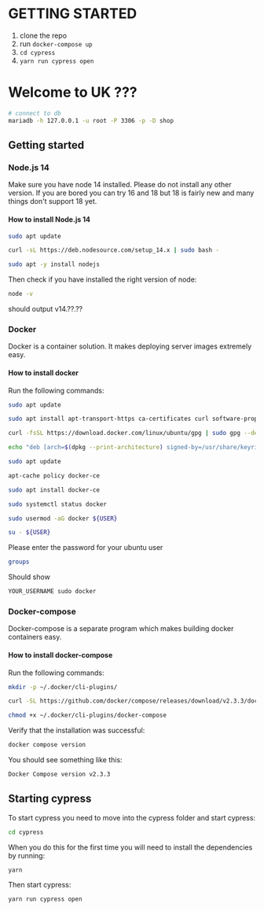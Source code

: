 # GETTING STARTED
1. clone the repo
2. run `docker-compose up`
3. `cd cypress` 
4. `yarn run cypress open`




# Welcome to UK ???

```bash
# connect to db
mariadb -h 127.0.0.1 -u root -P 3306 -p -D shop
```

## Getting started
### Node.js 14

Make sure you have node 14 installed. Please do not install any other version. If you are bored you can try 16 and 18 but 18 is fairly new and many things don't support 18 yet.


#### How to install Node.js 14

```bash
sudo apt update
```
```bash
curl -sL https://deb.nodesource.com/setup_14.x | sudo bash -
```
```bash
sudo apt -y install nodejs
```
Then check if you have installed the right version of node:
```bash
node -v
```
should output v14.??.??

### Docker
Docker is a container solution. It makes deploying server images extremely easy.

#### How to install docker
Run the following commands:
```bash
sudo apt update
```
```bash
sudo apt install apt-transport-https ca-certificates curl software-properties-common
```
```bash
curl -fsSL https://download.docker.com/linux/ubuntu/gpg | sudo gpg --dearmor -o /usr/share/keyrings/docker-archive-keyring.gpg
```
```bash
echo "deb [arch=$(dpkg --print-architecture) signed-by=/usr/share/keyrings/docker-archive-keyring.gpg] https://download.docker.com/linux/ubuntu $(lsb_release -cs) stable" | sudo tee /etc/apt/sources.list.d/docker.list > /dev/null
```
```bash
sudo apt update
```
```bash
apt-cache policy docker-ce
```
```bash
sudo apt install docker-ce
```
```bash
sudo systemctl status docker
```
```bash
sudo usermod -aG docker ${USER}
```
```bash
su - ${USER}
```
Please enter the password for your ubuntu user
```bash
groups
```
Should show
```bash
YOUR_USERNAME sudo docker
```


### Docker-compose
Docker-compose is a separate program which makes building docker containers easy.

#### How to install docker-compose
Run the following commands:

```bash
mkdir -p ~/.docker/cli-plugins/
```
```bash
curl -SL https://github.com/docker/compose/releases/download/v2.3.3/docker-compose-linux-x86_64 -o ~/.docker/cli-plugins/docker-compose
```
```bash
chmod +x ~/.docker/cli-plugins/docker-compose
```
Verify that the installation was successful:
```bash
docker compose version
```
You should see something like this:
```bash
Docker Compose version v2.3.3
```

## Starting cypress
To start cypress you need to move into the cypress folder and start cypress:
```bash
cd cypress
```
When you do this for the first time you will need to install the dependencies by running:
```bash
yarn
```
Then start cypress:
```bash
yarn run cypress open
```
